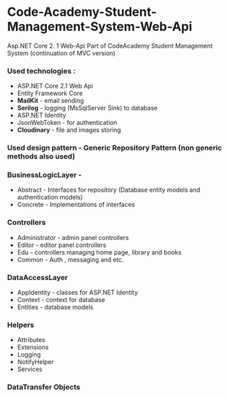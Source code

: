 # Code-Academy-Student-Management-System-Web-Api
Asp.NET Core 2. 1 Web-Api Part of CodeAcademy  Student Management System  (continuation of MVC version)

### Used technologies : 
  * ASP.NET Core 2.1 Web Api
  * Entity Framework Core
  * **MailKit** - email sending
  * **Serilog** - logging (MsSqlServer Sink) to database
  * ASP.NET Identity
  * JsonWebToken - for authentication
  * **Cloudinary** - file and images storing
  
### Used design pattern - Generic Repository Pattern (non generic methods also used)  

### BusinessLogicLayer - 
  * Abstract - Interfaces for repository (Database entity models and authentication models)
  * Concrete - Implementations of interfaces  

### Controllers 
  * Administrator - admin panel controllers
  * Editor - editor panel controllers
  * Edu - controllers managing home page, library and books
  * Common - Auth , messaging and etc.    

### DataAccessLayer 
  * AppIdentity - classes for ASP.NET Identity
  * Context - context for database
  * Entities - database models 
    
### Helpers    
  * Attributes
  * Extensions
  * Logging
  * NotifyHelper
  * Services
### DataTransfer Objects    
